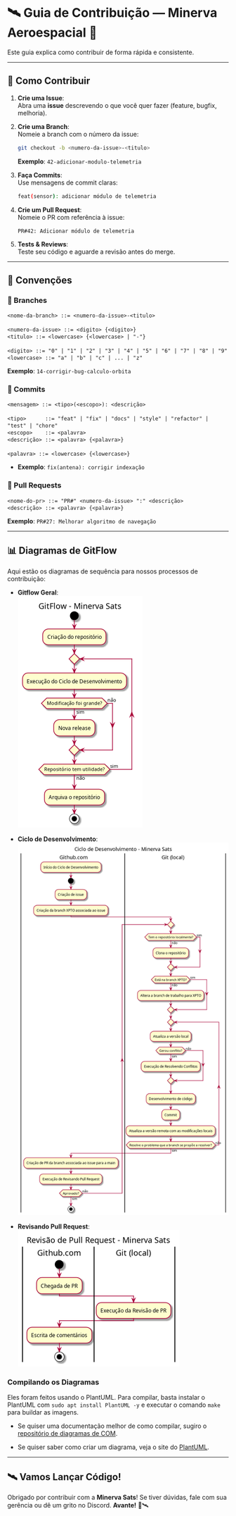 # 🛰️ Guia de Contribuição — Minerva Aeroespacial 🚀

Este guia explica como contribuir de forma rápida e consistente.

---

## 🚀 Como Contribuir

1. **Crie uma Issue**:  
   Abra uma **issue** descrevendo o que você quer fazer (feature, bugfix, melhoria).

2. **Crie uma Branch**:  
   Nomeie a branch com o número da issue:  
   ```bash
   git checkout -b <numero-da-issue>-<titulo>
   ```
   **Exemplo**: `42-adicionar-modulo-telemetria`

3. **Faça Commits**:  
   Use mensagens de commit claras:  
   ```bash
   feat(sensor): adicionar módulo de telemetria
   ```

4. **Crie um Pull Request**:  
   Nomeie o PR com referência à issue:  
   ```
   PR#42: Adicionar módulo de telemetria
   ```

5. **Tests & Reviews**:  
   Teste seu código e aguarde a revisão antes do merge.

---

## 🧩 Convenções

### 🔀 Branches

```bnf
<nome-da-branch> ::= <numero-da-issue>-<titulo>

<numero-da-issue> ::= <digito> {<digito>}
<titulo> ::= <lowercase> {<lowercase> | "-"}

<digito> ::= "0" | "1" | "2" | "3" | "4" | "5" | "6" | "7" | "8" | "9"
<lowercase> ::= "a" | "b" | "c" | ... | "z"
```
**Exemplo**: `14-corrigir-bug-calculo-orbita`

### 📜 Commits

```bnf
<mensagem> ::= <tipo>(<escopo>): <descrição>

<tipo>      ::= "feat" | "fix" | "docs" | "style" | "refactor" | "test" | "chore"
<escopo>    ::= <palavra>
<descrição> ::= <palavra> {<palavra>}

<palavra> ::= <lowercase> {<lowercase>}
```

- **Exemplo**: `fix(antena): corrigir indexação`

### 🔧 Pull Requests

```bnf
<nome-do-pr> ::= "PR#" <numero-da-issue> ":" <descrição>
<descrição> ::= <palavra> {<palavra>}
```
**Exemplo**: `PR#27: Melhorar algoritmo de navegação`

---

## 📊 Diagramas de GitFlow

Aqui estão os diagramas de sequência para nossos processos de contribuição:

- **Gitflow Geral**:  
  ![GitFlow](./diagrams/build/gitflow.png)

- **Ciclo de Desenvolvimento**:  
  ![Ciclo de Desenvolvimento](./diagrams/build/ciclo_desenvolvimento.png)

- **Revisando Pull Request**:  
  ![Fluxo de PR](./diagrams/build/revisando_pr.png)

### Compilando os Diagramas

Eles foram feitos usando o PlantUML. Para compilar, basta instalar o PlantUML com `sudo apt install PlantUML -y` e executar o comando `make` para buildar as imagens.

- Se quiser uma documentação melhor de como compilar, sugiro o [repositório de diagramas de COM](https://github.com/minervarockets/pmm-com-activity-diagrams).

- Se quiser saber como criar um diagrama, veja o site do [PlantUML](https://plantuml.com/activity-diagram-beta).
---

## 🛰️ Vamos Lançar Código!

Obrigado por contribuir com a **Minerva Sats**! Se tiver dúvidas, fale com sua gerência ou dê um grito no Discord.
**Avante!** 🚀🛰️ 
